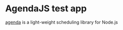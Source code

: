 # AgendaJS test app

[agenda](https://github.com/agenda/agenda) is a light-weight scheduling library for Node.js


